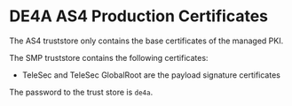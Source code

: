 # DE4A AS4 Production Certificates

The AS4 truststore only contains the base certificates of the managed PKI.

The SMP truststore contains the following certificates:
* TeleSec and TeleSec GlobalRoot are the payload signature certificates

The password to the trust store is `de4a`.
